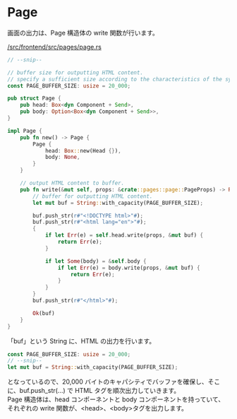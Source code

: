 # Page

画面の出力は、Page 構造体の write 関数が行います。

[/src/frontend/src/pages/page.rs](/src/frontend/src/pages/page.rs)

```rust
// --snip--

// buffer size for outputting HTML content.
// specify a sufficient size according to the characteristics of the system.
const PAGE_BUFFER_SIZE: usize = 20_000;

pub struct Page {
    pub head: Box<dyn Component + Send>,
    pub body: Option<Box<dyn Component + Send>>,
}

impl Page {
    pub fn new() -> Page {
        Page {
            head: Box::new(Head {}),
            body: None,
        }
    }

    // output HTML content to buffer.
    pub fn write(&mut self, props: &crate::pages::page::PageProps) -> Result<String> {
        // buffer for outputting HTML content.
        let mut buf = String::with_capacity(PAGE_BUFFER_SIZE);

        buf.push_str(r#"<!DOCTYPE html>"#);
        buf.push_str(r#"<html lang="en">"#);
        {
            if let Err(e) = self.head.write(props, &mut buf) {
                return Err(e);
            }

            if let Some(body) = &self.body {
                if let Err(e) = body.write(props, &mut buf) {
                    return Err(e);
                }
            }
        }
        buf.push_str(r#"</html>"#);

        Ok(buf)
    }
}
```

「buf」という String に、HTML の出力を行います。

```rust
const PAGE_BUFFER_SIZE: usize = 20_000;
// --snip--
let mut buf = String::with_capacity(PAGE_BUFFER_SIZE);
```

となっているので、20,000 バイトのキャパシティでバッファを確保し、そこに、buf.push_str(...) で HTML タグを順次出力していきます。  
Page 構造体は、head コンポーネントと body コンポーネントを持っていて、それぞれの write 関数が、&lt;head&gt;、&lt;body&gt;タグを出力します。
